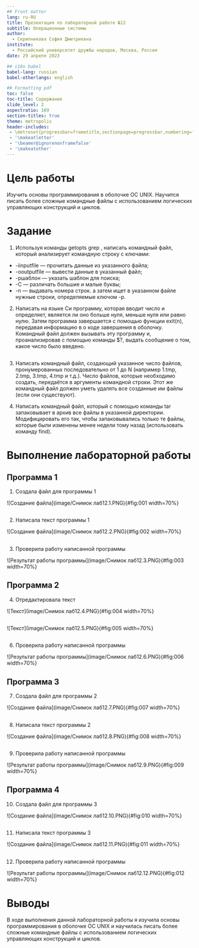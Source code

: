 ```yaml
---
## Front matter
lang: ru-RU
title: Презентация по лабораторной работе №12
subtitle: Операционные системы
author:
  - Скрипникова София Дмитриевна 
institute:
  - Российский университет дружбы народов, Москва, Россия
date: 29 апреля 2023

## i18n babel
babel-lang: russian
babel-otherlangs: english

## Formatting pdf
toc: false
toc-title: Содержание
slide_level: 2
aspectratio: 169
section-titles: true
theme: metropolis
header-includes:
 - \metroset{progressbar=frametitle,sectionpage=progressbar,numbering=fraction}
 - '\makeatletter'
 - '\beamer@ignorenonframefalse'
 - '\makeatother'
---
```


# Цель работы

Изучить основы программирования в оболочке ОС UNIX. Научится писать более сложные командные файлы с использованием логических управляющих конструкций и циклов.

# Задание
1. Используя команды getopts grep , написать командный файл, который анализирует командную строку с ключами:
- -iinputfile — прочитать данные из указанного файла;
- -ooutputfile — вывести данные в указанный файл;
- -pшаблон — указать шаблон для поиска;
- -C — различать большие и малые буквы;
- -n — выдавать номера строк. 
а затем ищет в указанном файле нужные строки, определяемые ключом -p.

2. Написать на языке Си программу, которая вводит число и определяет, является ли оно больше нуля, меньше нуля или равно нулю. Затем программа завершается с помощью функции exit(n), передавая информацию в о коде завершения в оболочку. Командный файл должен вызывать эту программу и, проанализировав с помощью команды $?, выдать сообщение о том, какое число было введено.

##

3. Написать командный файл, создающий указанное число файлов, пронумерованных последовательно от 1 до N (например 1.tmp, 2.tmp, 3.tmp, 4.tmp и т.д.). Число файлов, которые необходимо создать, передаётся в аргументы командной строки. Этот же командный файл должен уметь удалять все созданные им файлы (если они существуют).

4. Написать командный файл, который с помощью команды tar запаковывает в архив все файлы в указанной директории. Модифицировать его так, чтобы запаковывались только те файлы, которые были изменены менее недели тому назад (использовать команду find).

# Выполнение лабораторной работы
## Программа 1
1. Создала файл для программы 1

![Создание файла](image/Снимок лаб12.1.PNG){#fig:001 width=70%}

##

2. Написала текст программы 1 

![Создание файла](image/Снимок лаб12.2.PNG){#fig:002 width=70%}

##

3. Проверила работу написанной программы 

![Результат работы программы](image/Снимок лаб12.3.PNG){#fig:003 width=70%}

## Программа 2

4. Отредактировала текст 

![Текст](image/Снимок лаб12.4.PNG){#fig:004 width=70%}

##

![Текст](image/Снимок лаб12.5.PNG){#fig:005 width=70%}

##

6. Проверила работу написанной программы 

![Результат работы программы](image/Снимок лаб12.6.PNG){#fig:006 width=70%}

## Программа 3

7. Создала файл для программы 2

![Создание файла](image/Снимок лаб12.7.PNG){#fig:007 width=70%}

##

8. Написала текст программы 2

![Создание файла](image/Снимок лаб12.8.PNG){#fig:008 width=70%}

##

9. Проверила работу написанной программы 

![Результат работы программы](image/Снимок лаб12.9.PNG){#fig:009 width=70%}

## Программа 4 

10. Создала файл для программы 3 

![Создание файла](image/Снимок лаб12.10.PNG){#fig:010 width=70%}

##

11. Написала текст программы 3

![Создание файла](image/Снимок лаб12.11.PNG){#fig:011 width=70%}

##

12. Проверила работу написанной программы 

![Результат работы программы](image/Снимок лаб12.12.PNG){#fig:012 width=70%}

# Выводы

В ходе выполнения данной лабораторной работы я изучила основы программирования в оболочке ОС UNIX и научилась писать более сложные командные файлы с использованием логических управляющих конструкций и циклов.


